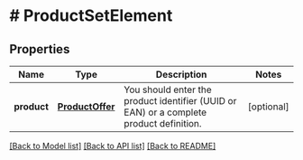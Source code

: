 # # ProductSetElement

## Properties

Name | Type | Description | Notes
------------ | ------------- | ------------- | -------------
**product** | [**ProductOffer**](ProductOffer.md) | You should enter the product identifier (UUID or EAN) or a complete product definition. | [optional]

[[Back to Model list]](../../README.md#models) [[Back to API list]](../../README.md#endpoints) [[Back to README]](../../README.md)
